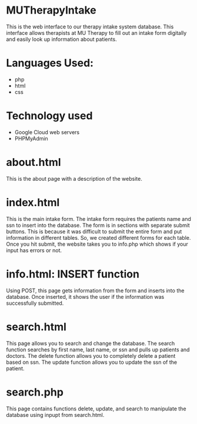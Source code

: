 # MUTherapyIntake
This is the web interface to our therapy intake system database. This interface allows therapists at MU Therapy to fill out an intake form digitally and easily look up information about patients.

# Languages Used:
- php
- html
- css

# Technology used
- Google Cloud web servers
- PHPMyAdmin

# about.html
This is the about page with a description of the website.

# index.html
This is the main intake form. The intake form requires the patients name and ssn to insert into the database. The form is in sections with separate submit buttons. This is because it was difficult to submit the entire form and put information in different tables. So, we created different forms for each table. Once you hit submit, the website takes you to info.php which shows if your input has errors or not.

# info.html: INSERT function
Using POST, this page gets information from the form and inserts into the database. Once inserted, it shows the user if the information was successfully submitted.

# search.html
This page allows you to search and change the database. The search function searches by first name, last name, or ssn and pulls up patients and doctors. The delete function allows you to completely delete a patient based on ssn. The update function allows you to update the ssn of the patient.

# search.php 
This page contains functions delete, update, and search to manipulate the database using inpupt from search.html.



